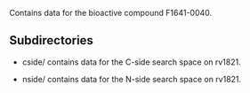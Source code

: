 Contains data for the bioactive compound F1641-0040.

## Subdirectories

- cside/ contains data for the C-side search space on rv1821.

- nside/ contains data for the N-side search space on rv1821.

